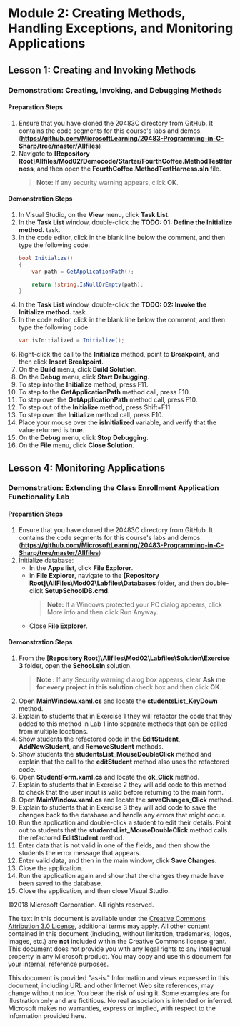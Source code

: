 # Module 2: Creating Methods, Handling Exceptions, and Monitoring Applications

## Lesson 1: Creating and Invoking Methods

### Demonstration: Creating, Invoking, and Debugging Methods

#### Preparation Steps

1. Ensure that you have cloned the 20483C directory from GitHub. It contains the code segments for this course's labs and demos. (**https://github.com/MicrosoftLearning/20483-Programming-in-C-Sharp/tree/master/Allfiles**)
2. Navigate to **[Repository Root]Allfiles/Mod02/Democode/Starter/FourthCoffee.MethodTestHarness**, and then open the **FourthCoffee.MethodTestHarness.sln** file.
    >**Note:** If any security warning appears, click **OK**.

#### Demonstration Steps

1. In Visual Studio, on the **View** menu, click **Task List**.
2. In the **Task List** window, double-click the **TODO: 01: Define the Initialize method.** task.
3. In the code editor, click in the blank line below the comment, and then type the following code:
    ```cs
    bool Initialize()
    {
        var path = GetApplicationPath();

        return !string.IsNullOrEmpty(path);
    }
    ```
4. In the **Task List** window, double-click the **TODO: 02: Invoke the Initialize method.** task.
5. In the code editor, click in the blank line below the comment, and then type the following code:
    ```cs
    var isInitialized = Initialize();
    ```
6. Right-click the call to the **Initialize** method, point to **Breakpoint**, and then click **Insert Breakpoint**.
7. On the **Build** menu, click **Build Solution**.
8. On the **Debug** menu, click **Start Debugging**.
9. To step into the **Initialize** method, press F11.
10. To step to the **GetApplicationPath** method call, press F10.
11. To step over the **GetApplicationPath** method call, press F10.
12. To step out of the **Initialize** method, press Shift+F11.
13. To step over the **Initialize** method call, press F10.
14. Place your mouse over the **isInitialized** variable, and verify that the value returned is **true**.
15. On the **Debug** menu, click **Stop Debugging**.
16. On the **File** menu, click **Close Solution**.

## Lesson 4: Monitoring Applications

### Demonstration: Extending the Class Enrollment Application Functionality Lab

#### Preparation Steps

1. Ensure that you have cloned the 20483C directory from GitHub. It contains the code segments for this course's labs and demos. (**https://github.com/MicrosoftLearning/20483-Programming-in-C-Sharp/tree/master/Allfiles**)
2. Initialize database:
    - In the **Apps list**, click **File Explorer**.
    - In **File Explorer**, navigate to the **[Repository Root]\AllFiles\Mod02\Labfiles\Databases** folder, and then double-click **SetupSchoolDB.cmd**.
        >**Note:** If a Windows protected your PC dialog appears, click More info and then click Run Anyway.
    - Close **File Explorer**.

#### Demonstration Steps

1. From the **[Repository Root]\Allfiles\Mod02\Labfiles\Solution\Exercise 3** folder, open the **School.sln** solution.
   >**Note :** If any Security warning dialog box appears, clear **Ask me for every project in this solution** check box and then click **OK**.
2. Open **MainWindow.xaml.cs** and locate the **studentsList_KeyDown** method.
3. Explain to students that in Exercise 1 they will refactor the code that they added to this method in Lab 1 into separate methods that can be called from multiple locations.
4. Show students the refactored code in the **EditStudent**, **AddNewStudent**, and **RemoveStudent** methods.
5. Show students the **studentsList_MouseDoubleClick** method and explain that the call to the **editStudent** method also uses the refactored code.
6. Open **StudentForm.xaml.cs** and locate the **ok_Click** method.
7. Explain to students that in Exercise 2 they will add code to this method to check that the user input is valid before returning to the main form.
8. Open **MainWindow.xaml.cs** and locate the **saveChanges_Click** method.
9. Explain to students that in Exercise 3 they will add code to save the changes back to the database and handle any errors that might occur.
10. Run the application and double-click a student to edit their details. Point out to students that the **studentsList_MouseDoubleClick** method calls the refactored **EditStudent** method.
11. Enter data that is not valid in one of the fields, and then show the students the error message that appears.
12. Enter valid data, and then in the main window, click **Save Changes**.
13. Close the application.
14. Run the application again and show that the changes they made have been saved to the database.
15. Close the application, and then close Visual Studio.

©2018 Microsoft Corporation. All rights reserved.

The text in this document is available under the  [Creative Commons Attribution 3.0 License](https://creativecommons.org/licenses/by/3.0/legalcode), additional terms may apply. All other content contained in this document (including, without limitation, trademarks, logos, images, etc.) are  **not**  included within the Creative Commons license grant. This document does not provide you with any legal rights to any intellectual property in any Microsoft product. You may copy and use this document for your internal, reference purposes.

This document is provided &quot;as-is.&quot; Information and views expressed in this document, including URL and other Internet Web site references, may change without notice. You bear the risk of using it. Some examples are for illustration only and are fictitious. No real association is intended or inferred. Microsoft makes no warranties, express or implied, with respect to the information provided here.
